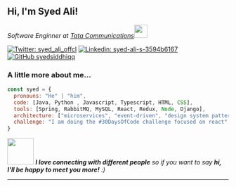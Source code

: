 <h2> Hi, I'm Syed Ali! </h2>
<p><em>Software Enginner at <a href="http://www.unb.br">Tata Communications</a><img src="https://media.giphy.com/media/WUlplcMpOCEmTGBtBW/giphy.gif" width="30"> 
</em></p>

[![Twitter: syed_ali_offcl](https://img.shields.io/twitter/follow/SyedAli?style=social)](https://twitter.com/syed_ali_offcl)
[![Linkedin: syed-ali-s-3594b6167](https://img.shields.io/badge/-syedali-blue?style=flat-square&logo=Linkedin&logoColor=white&link=https://www.linkedin.com/in/syed-ali-s-3594b6167/)](https://www.linkedin.com/in/syed-ali-s-3594b6167/)
[![GitHub syedsiddhiqq](https://img.shields.io/github/followers/thaiane?label=follow&style=social)](https://github.com/syedsiddhiqq)


### A little more about me...  

```javascript
const syed = {
  pronouns: "He" | "him",
  code: [Java, Python , Javascript, Typescript, HTML, CSS],
  tools: [Spring, RabbitMQ, MySQL, React, Redux, Node, Django],
  architecture: ["microservices", "event-driven", "design system pattern"],
  challenge: "I am doing the #30DaysOfCode challenge focused on react"
}
```

<img src="https://media.giphy.com/media/LnQjpWaON8nhr21vNW/giphy.gif" width="60"> <em><b>I love connecting with different people</b> so if you want to say <b>hi, I'll be happy to meet you more!</b> :)</em>

---
